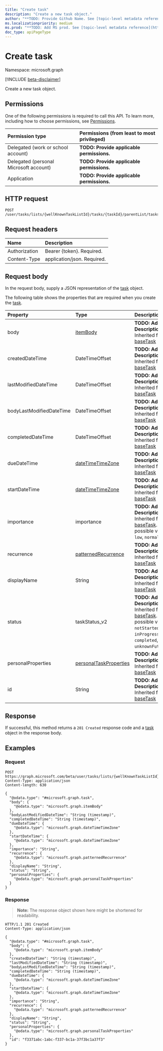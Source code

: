 ```yaml
---
title: "Create task"
description: "Create a new task object."
author: "**TODO: Provide Github Name. See [topic-level metadata reference](https://msgo.azurewebsites.net/add/document/guidelines/metadata.html#topic-level-metadata)**"
ms.localizationpriority: medium
ms.prod: "**TODO: Add MS prod. See [topic-level metadata reference](https://msgo.azurewebsites.net/add/document/guidelines/metadata.html#topic-level-metadata)**"
doc_type: apiPageType
---
```


# Create task
Namespace: microsoft.graph

[!INCLUDE [beta-disclaimer](../../includes/beta-disclaimer.md)]

Create a new task object.

## Permissions
One of the following permissions is required to call this API. To learn more, including how to choose permissions, see [Permissions](/graph/permissions-reference).

|Permission type|Permissions (from least to most privileged)|
|:---|:---|
|Delegated (work or school account)|**TODO: Provide applicable permissions.**|
|Delegated (personal Microsoft account)|**TODO: Provide applicable permissions.**|
|Application|**TODO: Provide applicable permissions.**|

## HTTP request

<!-- {
  "blockType": "ignored"
}
-->
``` http
POST /user/tasks/lists/{wellKnownTaskListId}/tasks/{taskId}/parentList/tasks
```

## Request headers
|Name|Description|
|:---|:---|
|Authorization|Bearer {token}. Required.|
|Content-Type|application/json. Required.|

## Request body
In the request body, supply a JSON representation of the [task](../resources/task.md) object.

The following table shows the properties that are required when you create the [task](../resources/task.md).

|Property|Type|Description|
|:---|:---|:---|
|body|[itemBody](../resources/itembody.md)|**TODO: Add Description** Inherited from [baseTask](../resources/basetask.md)|
|createdDateTime|DateTimeOffset|**TODO: Add Description** Inherited from [baseTask](../resources/basetask.md)|
|lastModifiedDateTime|DateTimeOffset|**TODO: Add Description** Inherited from [baseTask](../resources/basetask.md)|
|bodyLastModifiedDateTime|DateTimeOffset|**TODO: Add Description** Inherited from [baseTask](../resources/basetask.md)|
|completedDateTime|DateTimeOffset|**TODO: Add Description** Inherited from [baseTask](../resources/basetask.md)|
|dueDateTime|[dateTimeTimeZone](../resources/datetimetimezone.md)|**TODO: Add Description** Inherited from [baseTask](../resources/basetask.md)|
|startDateTime|[dateTimeTimeZone](../resources/datetimetimezone.md)|**TODO: Add Description** Inherited from [baseTask](../resources/basetask.md)|
|importance|importance|**TODO: Add Description** Inherited from [baseTask](../resources/basetask.md). The possible values are: `low`, `normal`, `high`.|
|recurrence|[patternedRecurrence](../resources/patternedrecurrence.md)|**TODO: Add Description** Inherited from [baseTask](../resources/basetask.md)|
|displayName|String|**TODO: Add Description** Inherited from [baseTask](../resources/basetask.md)|
|status|taskStatus_v2|**TODO: Add Description** Inherited from [baseTask](../resources/basetask.md). The possible values are: `notStarted`, `inProgress`, `completed`, `unknownFutureValue`.|
|personalProperties|[personalTaskProperties](../resources/personaltaskproperties.md)|**TODO: Add Description** Inherited from [baseTask](../resources/basetask.md)|
|id|String|**TODO: Add Description** Inherited from [baseTask](../resources/basetask.md)|



## Response

If successful, this method returns a `201 Created` response code and a [task](../resources/task.md) object in the response body.

## Examples

### Request
<!-- {
  "blockType": "request",
  "name": "create_task_from_"
}
-->
``` http
POST https://graph.microsoft.com/beta/user/tasks/lists/{wellKnownTaskListId}/tasks/{taskId}/parentList/tasks
Content-Type: application/json
Content-length: 630

{
  "@odata.type": "#microsoft.graph.task",
  "body": {
    "@odata.type": "microsoft.graph.itemBody"
  },
  "bodyLastModifiedDateTime": "String (timestamp)",
  "completedDateTime": "String (timestamp)",
  "dueDateTime": {
    "@odata.type": "microsoft.graph.dateTimeTimeZone"
  },
  "startDateTime": {
    "@odata.type": "microsoft.graph.dateTimeTimeZone"
  },
  "importance": "String",
  "recurrence": {
    "@odata.type": "microsoft.graph.patternedRecurrence"
  },
  "displayName": "String",
  "status": "String",
  "personalProperties": {
    "@odata.type": "microsoft.graph.personalTaskProperties"
  }
}
```


### Response
>**Note:** The response object shown here might be shortened for readability.
<!-- {
  "blockType": "response",
  "truncated": true,
  "@odata.type": "microsoft.graph.task"
}
-->
``` http
HTTP/1.1 201 Created
Content-Type: application/json

{
  "@odata.type": "#microsoft.graph.task",
  "body": {
    "@odata.type": "microsoft.graph.itemBody"
  },
  "createdDateTime": "String (timestamp)",
  "lastModifiedDateTime": "String (timestamp)",
  "bodyLastModifiedDateTime": "String (timestamp)",
  "completedDateTime": "String (timestamp)",
  "dueDateTime": {
    "@odata.type": "microsoft.graph.dateTimeTimeZone"
  },
  "startDateTime": {
    "@odata.type": "microsoft.graph.dateTimeTimeZone"
  },
  "importance": "String",
  "recurrence": {
    "@odata.type": "microsoft.graph.patternedRecurrence"
  },
  "displayName": "String",
  "status": "String",
  "personalProperties": {
    "@odata.type": "microsoft.graph.personalTaskProperties"
  },
  "id": "f3371abc-1abc-f337-bc1a-37f3bc1a37f3"
}
```

